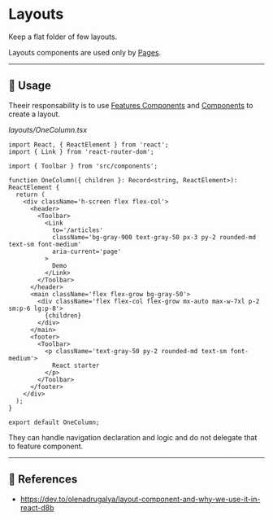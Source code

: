 # Layouts

Keep a flat folder of few layouts.

Layouts components are used only by [Pages](./../pages/).

* * *

## 📏 Usage

Theeir responsability is to use [Features Components](./../features/) and [Components](./../components/) to create a layout. 

_layouts/OneColumn.tsx_

```tsx
import React, { ReactElement } from 'react';
import { Link } from 'react-router-dom';

import { Toolbar } from 'src/components';

function OneColumn({ children }: Record<string, ReactElement>): ReactElement {
  return (
    <div className='h-screen flex flex-col'>
      <header>
        <Toolbar>
          <Link
            to='/articles'
            className='bg-gray-900 text-gray-50 px-3 py-2 rounded-md text-sm font-medium'
            aria-current='page'
          >
            Demo
          </Link>
        </Toolbar>
      </header>
      <main className='flex flex-grow bg-gray-50'>
        <div className='flex flex-col flex-grow mx-auto max-w-7xl p-2 sm:p-6 lg:p-8'>
          {children}
        </div>
      </main>
      <footer>
        <Toolbar>
          <p className='text-gray-50 py-2 rounded-md text-sm font-medium'>
            React starter
          </p>
        </Toolbar>
      </footer>
    </div>
  );
}

export default OneColumn;
```

They can handle navigation declaration and logic and do not delegate that to feature component.

* * *

## 🔗 References

-   <https://dev.to/olenadrugalya/layout-component-and-why-we-use-it-in-react-d8b>

